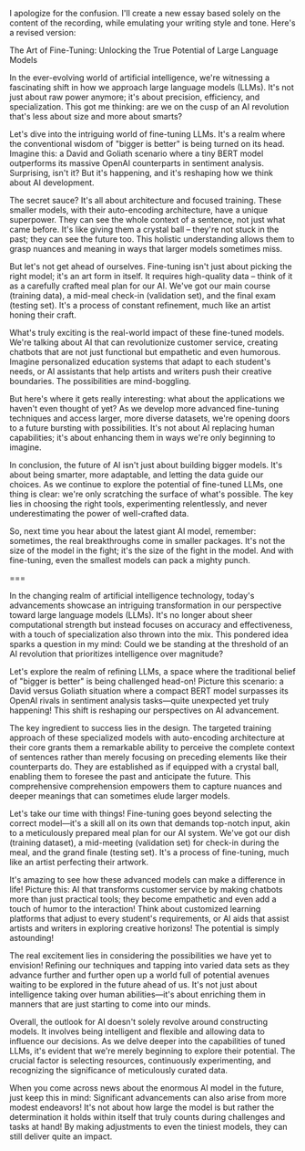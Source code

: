 I apologize for the confusion. I'll create a new essay based solely on the content of the recording, while emulating your writing style and tone. Here's a revised version:

The Art of Fine-Tuning: Unlocking the True Potential of Large Language Models

In the ever-evolving world of artificial intelligence, we're witnessing a fascinating shift in how we approach large language models (LLMs). It's not just about raw power anymore; it's about precision, efficiency, and specialization. This got me thinking: are we on the cusp of an AI revolution that's less about size and more about smarts?

Let's dive into the intriguing world of fine-tuning LLMs. It's a realm where the conventional wisdom of "bigger is better" is being turned on its head. Imagine this: a David and Goliath scenario where a tiny BERT model outperforms its massive OpenAI counterparts in sentiment analysis. Surprising, isn't it? But it's happening, and it's reshaping how we think about AI development.

The secret sauce? It's all about architecture and focused training. These smaller models, with their auto-encoding architecture, have a unique superpower. They can see the whole context of a sentence, not just what came before. It's like giving them a crystal ball – they're not stuck in the past; they can see the future too. This holistic understanding allows them to grasp nuances and meaning in ways that larger models sometimes miss.

But let's not get ahead of ourselves. Fine-tuning isn't just about picking the right model; it's an art form in itself. It requires high-quality data – think of it as a carefully crafted meal plan for our AI. We've got our main course (training data), a mid-meal check-in (validation set), and the final exam (testing set). It's a process of constant refinement, much like an artist honing their craft.

What's truly exciting is the real-world impact of these fine-tuned models. We're talking about AI that can revolutionize customer service, creating chatbots that are not just functional but empathetic and even humorous. Imagine personalized education systems that adapt to each student's needs, or AI assistants that help artists and writers push their creative boundaries. The possibilities are mind-boggling.

But here's where it gets really interesting: what about the applications we haven't even thought of yet? As we develop more advanced fine-tuning techniques and access larger, more diverse datasets, we're opening doors to a future bursting with possibilities. It's not about AI replacing human capabilities; it's about enhancing them in ways we're only beginning to imagine.

In conclusion, the future of AI isn't just about building bigger models. It's about being smarter, more adaptable, and letting the data guide our choices. As we continue to explore the potential of fine-tuned LLMs, one thing is clear: we're only scratching the surface of what's possible. The key lies in choosing the right tools, experimenting relentlessly, and never underestimating the power of well-crafted data.

So, next time you hear about the latest giant AI model, remember: sometimes, the real breakthroughs come in smaller packages. It's not the size of the model in the fight; it's the size of the fight in the model. And with fine-tuning, even the smallest models can pack a mighty punch.

===


In the changing realm of artificial intelligence technology, today's advancements showcase an intriguing transformation in our perspective toward large language models (LLMs). It's no longer about sheer computational strength but instead focuses on accuracy and effectiveness, with a touch of specialization also thrown into the mix. This pondered idea sparks a question in my mind: Could we be standing at the threshold of an AI revolution that prioritizes intelligence over magnitude? 

Let's explore the realm of refining LLMs, a space where the traditional belief of "bigger is better" is being challenged head-on! Picture this scenario: a David versus Goliath situation where a compact BERT model surpasses its OpenAI rivals in sentiment analysis tasks—quite unexpected yet truly happening! This shift is reshaping our perspectives on AI advancement. 

The key ingredient to success lies in the design. The targeted training approach of these specialized models with auto-encoding architecture at their core grants them a remarkable ability to perceive the complete context of sentences rather than merely focusing on preceding elements like their counterparts do. They are established as if equipped with a crystal ball, enabling them to foresee the past and anticipate the future. This comprehensive comprehension empowers them to capture nuances and deeper meanings that can sometimes elude larger models. 

Let's take our time with things! Fine-tuning goes beyond selecting the correct model—it's a skill all on its own that demands top-notch input, akin to a meticulously prepared meal plan for our AI system. We've got our dish (training dataset), a mid-meeting (validation set) for check-in during the meal, and the grand finale (testing set). It's a process of fine-tuning, much like an artist perfecting their artwork. 

It's amazing to see how these advanced models can make a difference in life! Picture this: AI that transforms customer service by making chatbots more than just practical tools; they become empathetic and even add a touch of humor to the interaction! Think about customized learning platforms that adjust to every student's requirements, or AI aids that assist artists and writers in exploring creative horizons! The potential is simply astounding!

The real excitement lies in considering the possibilities we have yet to envision! Refining our techniques and tapping into varied data sets as they advance further and further open up a world full of potential avenues waiting to be explored in the future ahead of us. It's not just about intelligence taking over human abilities—it's about enriching them in manners that are just starting to come into our minds. 

Overall, the outlook for AI doesn't solely revolve around constructing models. It involves being intelligent and flexible and allowing data to influence our decisions. As we delve deeper into the capabilities of tuned LLMs, it's evident that we're merely beginning to explore their potential. The crucial factor is selecting resources, continuously experimenting, and recognizing the significance of meticulously curated data.

When you come across news about the enormous AI model in the future, just keep this in mind: Significant advancements can also arise from more modest endeavors! It's not about how large the model is but rather the determination it holds within itself that truly counts during challenges and tasks at hand! By making adjustments to even the tiniest models, they can still deliver quite an impact. 
